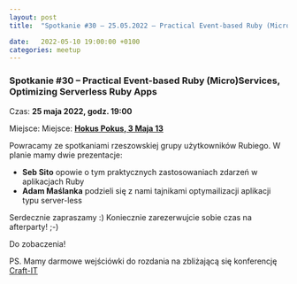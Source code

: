 ```yaml
---
layout: post
title:  "Spotkanie #30 – 25.05.2022 – Practical Event-based Ruby (Micro)Services, Optimizing Serverless Ruby Apps"

date:   2022-05-10 19:00:00 +0100
categories: meetup
---
```


### Spotkanie #30 – Practical Event-based Ruby (Micro)Services, Optimizing Serverless Ruby Apps

Czas: **25 maja 2022, godz. 19:00**

Miejsce: Miejsce: **[Hokus Pokus, 3 Maja 13](https://goo.gl/maps/MVZbt2tpW862)**

Powracamy ze spotkaniami rzeszowskiej grupy użytkowników Rubiego. W planie mamy dwie prezentacje:

* **Seb Sito** opowie o tym praktycznych zastosowaniach zdarzeń w aplikacjach Ruby
* **Adam Maślanka** podzieli się z nami tajnikami optymailizacji aplikacji typu server-less

Serdecznie zapraszamy :) Koniecznie zarezerwujcie sobie czas na afterparty! ;-)

Do zobaczenia!

PS. Mamy darmowe wejściówki do rozdania na zbliżającą się konferencję [Craft-IT](https://craft-it.pl)

